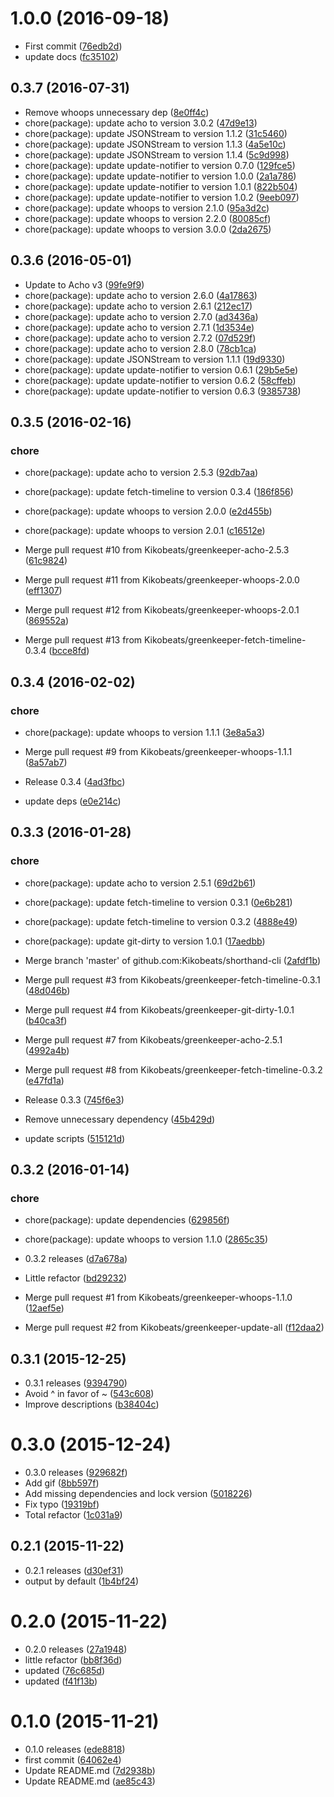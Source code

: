 <a name="1.0.0"></a>
# 1.0.0 (2016-09-18)

* First commit ([76edb2d](https://github.com/kikobeats/shorthand-cli/commit/76edb2d))
* update docs ([fc35102](https://github.com/kikobeats/shorthand-cli/commit/fc35102))



<a name="0.3.7"></a>
## 0.3.7 (2016-07-31)

* Remove whoops unnecessary dep ([8e0ff4c](https://github.com/kikobeats/shorthand-cli/commit/8e0ff4c))
* chore(package): update acho to version 3.0.2 ([47d9e13](https://github.com/kikobeats/shorthand-cli/commit/47d9e13))
* chore(package): update JSONStream to version 1.1.2 ([31c5460](https://github.com/kikobeats/shorthand-cli/commit/31c5460))
* chore(package): update JSONStream to version 1.1.3 ([4a5e10c](https://github.com/kikobeats/shorthand-cli/commit/4a5e10c))
* chore(package): update JSONStream to version 1.1.4 ([5c9d998](https://github.com/kikobeats/shorthand-cli/commit/5c9d998))
* chore(package): update update-notifier to version 0.7.0 ([129fce5](https://github.com/kikobeats/shorthand-cli/commit/129fce5))
* chore(package): update update-notifier to version 1.0.0 ([2a1a786](https://github.com/kikobeats/shorthand-cli/commit/2a1a786))
* chore(package): update update-notifier to version 1.0.1 ([822b504](https://github.com/kikobeats/shorthand-cli/commit/822b504))
* chore(package): update update-notifier to version 1.0.2 ([9eeb097](https://github.com/kikobeats/shorthand-cli/commit/9eeb097))
* chore(package): update whoops to version 2.1.0 ([95a3d2c](https://github.com/kikobeats/shorthand-cli/commit/95a3d2c))
* chore(package): update whoops to version 2.2.0 ([80085cf](https://github.com/kikobeats/shorthand-cli/commit/80085cf))
* chore(package): update whoops to version 3.0.0 ([2da2675](https://github.com/kikobeats/shorthand-cli/commit/2da2675))



<a name="0.3.6"></a>
## 0.3.6 (2016-05-01)

* Update to Acho v3 ([99fe9f9](https://github.com/kikobeats/shorthand-cli/commit/99fe9f9))
* chore(package): update acho to version 2.6.0 ([4a17863](https://github.com/kikobeats/shorthand-cli/commit/4a17863))
* chore(package): update acho to version 2.6.1 ([212ec17](https://github.com/kikobeats/shorthand-cli/commit/212ec17))
* chore(package): update acho to version 2.7.0 ([ad3436a](https://github.com/kikobeats/shorthand-cli/commit/ad3436a))
* chore(package): update acho to version 2.7.1 ([1d3534e](https://github.com/kikobeats/shorthand-cli/commit/1d3534e))
* chore(package): update acho to version 2.7.2 ([07d529f](https://github.com/kikobeats/shorthand-cli/commit/07d529f))
* chore(package): update acho to version 2.8.0 ([78cb1ca](https://github.com/kikobeats/shorthand-cli/commit/78cb1ca))
* chore(package): update JSONStream to version 1.1.1 ([19d9330](https://github.com/kikobeats/shorthand-cli/commit/19d9330))
* chore(package): update update-notifier to version 0.6.1 ([29b5e5e](https://github.com/kikobeats/shorthand-cli/commit/29b5e5e))
* chore(package): update update-notifier to version 0.6.2 ([58cffeb](https://github.com/kikobeats/shorthand-cli/commit/58cffeb))
* chore(package): update update-notifier to version 0.6.3 ([9385738](https://github.com/kikobeats/shorthand-cli/commit/9385738))



<a name="0.3.5"></a>
## 0.3.5 (2016-02-16)


### chore

* chore(package): update acho to version 2.5.3 ([92db7aa](https://github.com/kikobeats/shorthand-cli/commit/92db7aa))
* chore(package): update fetch-timeline to version 0.3.4 ([186f856](https://github.com/kikobeats/shorthand-cli/commit/186f856))
* chore(package): update whoops to version 2.0.0 ([e2d455b](https://github.com/kikobeats/shorthand-cli/commit/e2d455b))
* chore(package): update whoops to version 2.0.1 ([c16512e](https://github.com/kikobeats/shorthand-cli/commit/c16512e))

* Merge pull request #10 from Kikobeats/greenkeeper-acho-2.5.3 ([61c9824](https://github.com/kikobeats/shorthand-cli/commit/61c9824))
* Merge pull request #11 from Kikobeats/greenkeeper-whoops-2.0.0 ([eff1307](https://github.com/kikobeats/shorthand-cli/commit/eff1307))
* Merge pull request #12 from Kikobeats/greenkeeper-whoops-2.0.1 ([869552a](https://github.com/kikobeats/shorthand-cli/commit/869552a))
* Merge pull request #13 from Kikobeats/greenkeeper-fetch-timeline-0.3.4 ([bcce8fd](https://github.com/kikobeats/shorthand-cli/commit/bcce8fd))



<a name="0.3.4"></a>
## 0.3.4 (2016-02-02)


### chore

* chore(package): update whoops to version 1.1.1 ([3e8a5a3](https://github.com/kikobeats/shorthand-cli/commit/3e8a5a3))

* Merge pull request #9 from Kikobeats/greenkeeper-whoops-1.1.1 ([8a57ab7](https://github.com/kikobeats/shorthand-cli/commit/8a57ab7))
* Release 0.3.4 ([4ad3fbc](https://github.com/kikobeats/shorthand-cli/commit/4ad3fbc))
* update deps ([e0e214c](https://github.com/kikobeats/shorthand-cli/commit/e0e214c))



<a name="0.3.3"></a>
## 0.3.3 (2016-01-28)


### chore

* chore(package): update acho to version 2.5.1 ([69d2b61](https://github.com/kikobeats/shorthand-cli/commit/69d2b61))
* chore(package): update fetch-timeline to version 0.3.1 ([0e6b281](https://github.com/kikobeats/shorthand-cli/commit/0e6b281))
* chore(package): update fetch-timeline to version 0.3.2 ([4888e49](https://github.com/kikobeats/shorthand-cli/commit/4888e49))
* chore(package): update git-dirty to version 1.0.1 ([17aedbb](https://github.com/kikobeats/shorthand-cli/commit/17aedbb))

* Merge branch 'master' of github.com:Kikobeats/shorthand-cli ([2afdf1b](https://github.com/kikobeats/shorthand-cli/commit/2afdf1b))
* Merge pull request #3 from Kikobeats/greenkeeper-fetch-timeline-0.3.1 ([48d046b](https://github.com/kikobeats/shorthand-cli/commit/48d046b))
* Merge pull request #4 from Kikobeats/greenkeeper-git-dirty-1.0.1 ([b40ca3f](https://github.com/kikobeats/shorthand-cli/commit/b40ca3f))
* Merge pull request #7 from Kikobeats/greenkeeper-acho-2.5.1 ([4992a4b](https://github.com/kikobeats/shorthand-cli/commit/4992a4b))
* Merge pull request #8 from Kikobeats/greenkeeper-fetch-timeline-0.3.2 ([e47fd1a](https://github.com/kikobeats/shorthand-cli/commit/e47fd1a))
* Release 0.3.3 ([745f6e3](https://github.com/kikobeats/shorthand-cli/commit/745f6e3))
* Remove unnecessary dependency ([45b429d](https://github.com/kikobeats/shorthand-cli/commit/45b429d))
* update scripts ([515121d](https://github.com/kikobeats/shorthand-cli/commit/515121d))



<a name="0.3.2"></a>
## 0.3.2 (2016-01-14)


### chore

* chore(package): update dependencies ([629856f](https://github.com/kikobeats/shorthand-cli/commit/629856f))
* chore(package): update whoops to version 1.1.0 ([2865c35](https://github.com/kikobeats/shorthand-cli/commit/2865c35))

* 0.3.2 releases ([d7a678a](https://github.com/kikobeats/shorthand-cli/commit/d7a678a))
* Little refactor ([bd29232](https://github.com/kikobeats/shorthand-cli/commit/bd29232))
* Merge pull request #1 from Kikobeats/greenkeeper-whoops-1.1.0 ([12aef5e](https://github.com/kikobeats/shorthand-cli/commit/12aef5e))
* Merge pull request #2 from Kikobeats/greenkeeper-update-all ([f12daa2](https://github.com/kikobeats/shorthand-cli/commit/f12daa2))



<a name="0.3.1"></a>
## 0.3.1 (2015-12-25)


* 0.3.1 releases ([9394790](https://github.com/kikobeats/shorthand-cli/commit/9394790))
* Avoid ^ in favor of ~ ([543c608](https://github.com/kikobeats/shorthand-cli/commit/543c608))
* Improve descriptions ([b38404c](https://github.com/kikobeats/shorthand-cli/commit/b38404c))



<a name="0.3.0"></a>
# 0.3.0 (2015-12-24)


* 0.3.0 releases ([929682f](https://github.com/kikobeats/shorthand-cli/commit/929682f))
* Add gif ([8bb597f](https://github.com/kikobeats/shorthand-cli/commit/8bb597f))
* Add missing dependencies and lock version ([5018226](https://github.com/kikobeats/shorthand-cli/commit/5018226))
* Fix typo ([19319bf](https://github.com/kikobeats/shorthand-cli/commit/19319bf))
* Total refactor ([1c031a9](https://github.com/kikobeats/shorthand-cli/commit/1c031a9))



<a name="0.2.1"></a>
## 0.2.1 (2015-11-22)


* 0.2.1 releases ([d30ef31](https://github.com/kikobeats/shorthand-cli/commit/d30ef31))
* output by default ([1b4bf24](https://github.com/kikobeats/shorthand-cli/commit/1b4bf24))



<a name="0.2.0"></a>
# 0.2.0 (2015-11-22)


* 0.2.0 releases ([27a1948](https://github.com/kikobeats/shorthand-cli/commit/27a1948))
* little refactor ([bb8f36d](https://github.com/kikobeats/shorthand-cli/commit/bb8f36d))
* updated ([76c685d](https://github.com/kikobeats/shorthand-cli/commit/76c685d))
* updated ([f41f13b](https://github.com/kikobeats/shorthand-cli/commit/f41f13b))



<a name="0.1.0"></a>
# 0.1.0 (2015-11-21)


* 0.1.0 releases ([ede8818](https://github.com/kikobeats/shorthand-cli/commit/ede8818))
* first commit ([64062e4](https://github.com/kikobeats/shorthand-cli/commit/64062e4))
* Update README.md ([7d2938b](https://github.com/kikobeats/shorthand-cli/commit/7d2938b))
* Update README.md ([ae85c43](https://github.com/kikobeats/shorthand-cli/commit/ae85c43))



